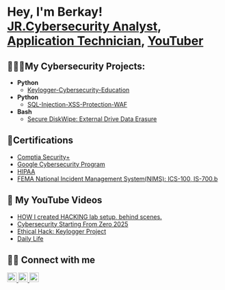 <h1>Hey, I'm Berkay! <br/><a href="https://github.com/cyberbeko">JR.Cybersecurity Analyst</a>, <a href="https://www.linkedin.com/in/berkayyildirim44/">Application Technician</a>, <a href="https://www.youtube.com/@BerkayYildirim-BY">YouTuber</a></h1>
<h2>🧑🏻‍💻My Cybersecurity Projects:</h2>

- <b>Python</b>
  - [Keylogger-Cybersecurity-Education](https://github.com/cyberbeko/keylogger-cybersecurity-education.git)
- <b>Python</b>
  - [SQL-Injection-XSS-Protection-WAF](https://github.com/cyberbeko/SQL-Injection-XSS-Protection-WAF.git)
- <b>Bash</b>
  - [Secure DiskWipe: External Drive Data Erasure](https://github.com/cyberbeko/disk_sanitization.git)


<h2>📄Certifications</h2>

- [Comptia Security+](https://imgur.com/4k5kODW)
- [Google Cybersecurity Program](https://i.imgur.com/QxSc2VB.png)
- [HIPAA](https://i.imgur.com/KVFDQj2.png)
- [FEMA National Incident Management System(NIMS): ICS-100, IS-700.b](https://i.imgur.com/cQgeVQZ.png)

<h2>🎥 My YouTube Videos</h2>

- [HOW I created HACKING lab setup, behind scenes.](https://youtu.be/W_J2TSroKSA?si=pcqRvGA0113aTZkV)
- [Cybersecurity Starting From Zero 2025](https://youtu.be/3Br7dL2BIbE?si=07l3-KORnNeuhbgd)
- [Ethical Hack: Keylogger Project](https://youtu.be/4kLb7yub7fU)
- [Daily Life](https://youtu.be/lgzWLmlhG2Y?si=JjVgxScQY1-nOCjx)

<h2> 🖐🏻 Connect with me</h2>

<a href="https://www.youtube.com/@BerkayYildirim-BY" target="_blank">
<img src="https://i.imgur.com/npm9IOb.png" width="22px" alt="YouTube logo">
</a>

<a href="https://www.linkedin.com/in/berkayyildirim44/" target="_blank">
<img src="https://i.imgur.com/AmJua6b.png" width="22px" alt="LinkedIn logo">
</a>
<a href="https://x.com/berkayildirimx" target="_blank">
<img src="https://i.imgur.com/a1V38f9.png" width="22px" alt="Twitter logo">
